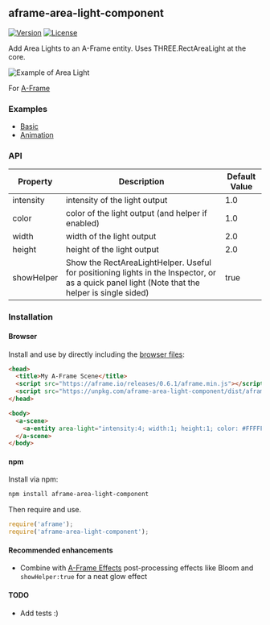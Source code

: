 ## aframe-area-light-component

[![Version](http://img.shields.io/npm/v/aframe-area-light-component.svg?style=flat-square)](https://npmjs.org/package/aframe-area-light-component)
[![License](http://img.shields.io/npm/l/aframe-area-light-component.svg?style=flat-square)](https://npmjs.org/package/aframe-area-light-component)

Add Area Lights to an A-Frame entity. Uses THREE.RectAreaLight at the core.

![Example of Area Light](https://raw.githubusercontent.com/mokargas/aframe-area-light-component/master/examples/aframe-area-light-component-low.gif "Example of Area Lights")

For [A-Frame](https://aframe.io)

### Examples

* [Basic](https://mokargas.github.io/aframe-area-light-component/examples/basic)
* [Animation](https://mokargas.github.io/aframe-area-light-component/examples/Animation)

### API

| Property | Description | Default Value |
| -------- | ----------- | ------------- |
|    intensity      |   intensity of the light output          |      1.0         |
|    color      |   color of the light output (and helper if enabled)          |      1.0         |
|    width      |   width of the light output          |      2.0         |
|    height      |   height of the light output          |      2.0         |
|    showHelper      |   Show the RectAreaLightHelper. Useful for positioning lights in the Inspector, or as a quick panel light (Note that the helper is single sided)       |      true        |

### Installation

#### Browser

Install and use by directly including the [browser files](dist):

```html
<head>
  <title>My A-Frame Scene</title>
  <script src="https://aframe.io/releases/0.6.1/aframe.min.js"></script>
  <script src="https://unpkg.com/aframe-area-light-component/dist/aframe-area-light-component.min.js"></script>
</head>

<body>
  <a-scene>
    <a-entity area-light="intensity:4; width:1; height:1; color: #FFFFFF;"></a-entity>
  </a-scene>
</body>
```

<!-- If component is accepted to the Registry, uncomment this. -->
<!--
Or with [angle](https://npmjs.com/package/angle/), you can install the proper
version of the component straight into your HTML file, respective to your
version of A-Frame:

```sh
angle install aframe-area-light-component
```
-->

#### npm

Install via npm:

```bash
npm install aframe-area-light-component
```

Then require and use.

```js
require('aframe');
require('aframe-area-light-component');
```

#### Recommended enhancements

* Combine with [A-Frame Effects](https://github.com/wizgrav/aframe-effects) post-processing effects like Bloom and `showHelper:true` for a neat glow effect

#### TODO

* Add tests :)
